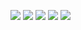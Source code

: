 <a href="https://www.notion.so/Java-b4843be4c5a647fd8d7494bd0c4a12b6?pvs=4"><img src="https://img.shields.io/badge/JAVA-FF4000?style=flat-square&logo=openjdk&logoColor=white"></a> <img src="https://img.shields.io/badge/SPRING-6DB33F?style=flat-square&logo=spring&logoColor=white" href="https://www.notion.so/Spring-4f1db9ae35de439bbbfaf7a959d14cbc?pvs=4"> <img src="https://img.shields.io/badge/HIBERNATE-59666C?style=flat-square&logo=hibernate&logoColor=white" href="https://www.notion.so/Hibernate-92763bb48012439981647dbd60340f95?pvs=4"> <img src="https://img.shields.io/badge/MYSQL-4479A1?style=flat-square&logo=mysql&logoColor=white" href="https://www.notion.so/MySQL-ec534121e89048ce8428f51494750327?pvs=4"> <img src="https://img.shields.io/badge/REDIS-DC382D?style=flat-square&logo=redis&logoColor=white" href="https://www.notion.so/Redis-d631eea2371f490c96026946c233372e?pvs=4">
